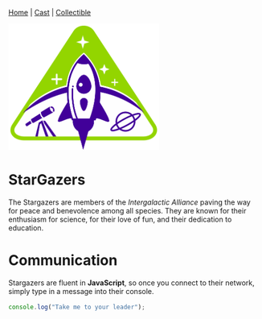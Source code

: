 [Home](README.md) | [Cast](Cast.md) | [Collectible](Collectible.md)

<img src="images/logo_stargazers_bug.svg" alt="StarGazers Logo" style="width:300px;">

# StarGazers
The Stargazers are members of the _Intergalactic Alliance_ paving the way for peace and benevolence among all species. They are known for their enthusiasm for science, for their love of fun, and their dedication to education.

# Communication

Stargazers are fluent in **JavaScript**, so once you connect to their network, simply type in a message into their console.

```js
console.log("Take me to your leader");
```

